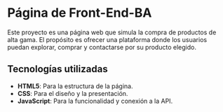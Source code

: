 
# Página de Front-End-BA

Este proyecto es una página web que simula la compra de productos de alta gama. El propósito es ofrecer una plataforma donde los usuarios puedan explorar, comprar y contactarse por su producto elegido.

## Tecnologías utilizadas

- **HTML5**: Para la estructura de la página.
- **CSS**: Para el diseño y la presentación.
- **JavaScript**: Para la funcionalidad y conexión a la API.


